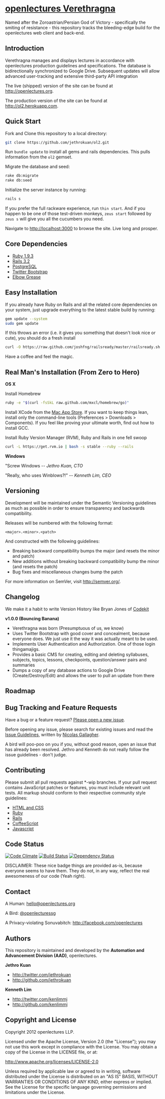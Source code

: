 # [openlectures Verethragna](http://openlectures.org)

Named after the Zoroastrian/Persian God of Victory - specifically the smiting of resistance - this repository tracks the bleeding-edge build for the openlectures web client and back-end.

## Introduction

Verethragna manages and displays lectures in accordance with openlectures production guidelines and specifications. The database is bidirectionally synchronized to Google Drive. Subsequent updates will allow advanced user-tracking and extensive third-party API integration 

The live (shipped) version of the site can be found at http://openlectures.org.

The production version of the site can be found at http://ol2.herokuapp.com.

## Quick Start

Fork and Clone this repository to a local directory:

```bash
git clone https://github.com/jethrokuan/ol2.git
```

Run ``bundle update`` to install all gems and rails dependencies. This pulls information from the ``ol2`` gemset.

Migrate the database and seed:

```bash
rake db:migrate
rake db:seed
```

Initialize the server instance by running:

```bash
rails s
```

If you prefer the full rackware experience, run ``thin start``. And if you happen to be one of those test-driven monkeys, ``zeus start`` followed by ``zeus s`` will give you all the cucumbers you need.

Navigate to [http://localhost:3000](http://localhost:3000) to browse the site. Live long and prosper.

## Core Dependencies

+ [Ruby 1.9.3](http://www.ruby-lang.org/en/)
+ [Rails 3.2](http://rubyonrails.org/)
+ [PostgreSQL](http://www.postgresql.org/)
+ [Twitter Bootstrap](http://twitter.github.com/bootstrap/)
+ [Elbow Grease](http://youtu.be/oHg5SJYRHA0)

## Easy Installation

If you already have Ruby on Rails and all the related core dependencies on your system, just upgrade everything to the latest stable build by running:

```bash
gem update --system
sudo gem update
```

If this throws an error (i.e. it gives you something that doesn't look nice or cute), you should do a fresh install

```bash
curl -O https://raw.github.com/joshfng/railsready/master/railsready.sh && bash railsready.sh
```

Have a coffee and feel the magic.

## Real Man's Installation (From Zero to Hero)

**OS X**

Install Homebrew

```bash
ruby -e "$(curl -fsSkL raw.github.com/mxcl/homebrew/go)"
```

Install XCode from the [Mac App Store](http://itunes.apple.com/us/app/xcode/id497799835?ls=1&mt=12). If you want to keep things lean, install only the command-line tools (Preferences > Downloads > Components). If you feel like proving your ultimate worth, find out how to install GCC.

Install Ruby Version Manager (RVM), Ruby and Rails in one fell swoop

```bash
curl -L https://get.rvm.io | bash -s stable --ruby --rails
```

**Windows**

"Screw Windows -- *Jethro Kuan, CTO*

"Really, who uses Winblows?!" -- *Kenneth Lim, CEO*

## Versioning

Development will be maintained under the Semantic Versioning guidelines as much as possible in order to ensure transparency and backwards compatibility.

Releases will be numbered with the following format:

`<major>.<minor>.<patch>`

And constructed with the following guidelines:

+ Breaking backward compatibility bumps the major (and resets the minor and patch)
+ New additions without breaking backward compatibility bump the minor (and resets the patch)
+ Bug fixes and miscellaneous changes bump the patch

For more information on SemVer, visit http://semver.org/.

## Changelog

We make it a habit to write Version History like Bryan Jones of [Codekit](http://incident57.com/codekit/)

**v1.0.0 (Bouncing Banana)**

+ Verethragna was born (Presumptuous of us, we know)
+ Uses Twitter Bootstrap with good cover and concealment, because everyone does. We just use it the way it was actually meant to be used.
+ Implements User Authentication and Authorization. One of those login thingamajigs.
+ Provides a basic CMS for creating, editing and deleting syllabuses, subjects, topics, lessons, checkpoints, question/answer pairs and summaries
+ Dumps a copy of any database actions to Google Drive (Create/Destroy/Edit) and allows the user to pull an update from there

## Roadmap

## Bug Tracking and Feature Requests

Have a bug or a feature request? [Please open a new issue](https://github.com/jethrokuan/ol2/issues).

Before opening any issue, please search for existing issues and read the [Issue Guidelines](https://github.com/necolas/issue-guidelines), written by [Nicolas Gallagher](https://github.com/necolas/).

A bird will poo-poo on you if you, without good reason, open an issue that has already been resolved. Jethro and Kenneth do not really follow the issue guidelines - don't judge.

## Contributing

Please submit all pull requests against *-wip branches. 
If your pull request contains JavaScript patches or features, you must include relevant unit tests.
All markup should conform to their respective community style guidelines:
+ [HTML and CSS](http://github.com/mdo/code-guide)
+ [Ruby](https://github.com/styleguide/ruby)
+ [Rails](https://github.com/bbatsov/rails-style-guide)
+ [CoffeeScript](https://github.com/polarmobile/coffeescript-style-guide)
+ [Javascript](https://github.com/styleguide/javascript)

## Code Status

[![Code Climate](https://codeclimate.com/badge.png)](https://codeclimate.com/github/jethrokuan/ol2) 
[![Build Status](https://secure.travis-ci.org/jethrokuan/ol2.png)](http://travis-ci.org/jethrokuan/ol2) 
[![Dependency Status](https://gemnasium.com/jethrokuan/ol2.png)](https://gemnasium.com/jethrokuan/ol2)

DISCLAIMER: These nice badge things are provided as-is, because everyone seems to have them. They do not, in any way, reflect the real awesomeness of our code (Yeah right).

## Contact

A Human: hello@openlectures.org

A Bird: [@openlecturessg](http://twitter.com/openlecturessg)

A Privacy-violating Sonuvabitch: http://facebook.com/openlectures

## Authors

This repository is maintained and developed by the **Automation and Advancement Division (AAD)**, openlectures.

**Jethro Kuan**
+ http://twitter.com/jethrokuan
+ http://github.com/jethrokuan

**Kenneth Lim**
+ http://twitter.com/kenlimmj
+ http://github.com/kenlimmj

## Copyright and License

Copyright 2012 openlectures LLP.

Licensed under the Apache License, Version 2.0 (the "License");
you may not use this work except in compliance with the License.
You may obtain a copy of the License in the LICENSE file, or at:

   http://www.apache.org/licenses/LICENSE-2.0

Unless required by applicable law or agreed to in writing, software
distributed under the License is distributed on an "AS IS" BASIS,
WITHOUT WARRANTIES OR CONDITIONS OF ANY KIND, either express or implied.
See the License for the specific language governing permissions and
limitations under the License.
